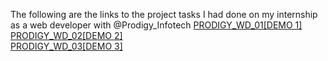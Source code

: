 The following are the links to the project tasks I had done on my internship as a web developer with @Prodigy_Infotech
[PRODIGY_WD_01[DEMO 1]](https://github.com/asna-27/Prodigy_Internship/tree/main/PRODIGY_WD_01)  
[PRODIGY_WD_02[DEMO 2]](https://github.com/asna-27/Prodigy_Internship/tree/main/PRODIGY_WD_02)  
[PRODIGY_WD_03[DEMO 3]](https://github.com/asna-27/Prodigy_Internship/tree/main/PRODIGY_WD_03)  
